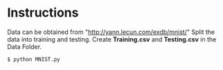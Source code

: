 # Instructions


Data can be obtained from "http://yann.lecun.com/exdb/mnist/" 
Split the data into training and testing. Create **Training.csv** and **Testing.csv** in the Data Folder.

```sh
$ python MNIST.py
```
